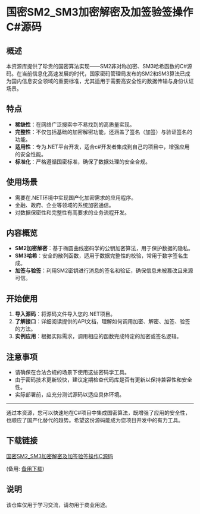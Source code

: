 # 国密SM2_SM3加密解密及加签验签操作C#源码

## 概述

本资源库提供了珍贵的国密算法实现——SM2非对称加密、SM3哈希函数的C#源码。在当前信息化高速发展的时代，国家密码管理局发布的SM2和SM3算法已成为国内信息安全领域的重要标准，尤其适用于需要高安全性的数据传输与身份认证场景。

## 特点

- **稀缺性**：在网络广泛搜索中不易找到的高质量实现。
- **完整性**：不仅包括基础的加密解密功能，还涵盖了签名（加签）与验证签名的功能。
- **适用性**：专为.NET平台开发，适合c#开发者集成到自己的项目中，增强应用的安全性能。
- **标准化**：严格遵循国密标准，确保了数据处理的安全合规。

## 使用场景

- 需要在.NET环境中实现国产化加密需求的应用程序。
- 金融、政府、企业等领域的系统加密通信。
- 对数据保密性和完整性有高要求的业务流程开发。

## 内容概览

- **SM2加密解密**：基于椭圆曲线密码学的公钥加密算法，用于保护数据的隐私。
- **SM3哈希**：安全的散列函数，适用于数据完整性的校验，常用于数字签名生成。
- **加签与验签**：利用SM2密钥进行消息的签名和验证，确保信息未被篡改且来源可信。

## 开始使用

1. **导入源码**：将源码文件导入您的.NET项目。
2. **了解接口**：详细阅读提供的API文档，理解如何调用加密、解密、加签、验签的方法。
3. **实例应用**：根据实际需求，调用相应的函数完成特定的加密或签名逻辑。

## 注意事项

- 请确保在合法合规的场景下使用这些密码学工具。
- 由于密码技术更新较快，建议定期检查代码库是否有更新以保持兼容性和安全性。
- 实际部署前，应充分测试源码以适应具体环境。

---

通过本资源，您可以快速地在C#项目中集成国密算法，既增强了应用的安全性，也顺应了国产化替代的趋势。希望这份源码能成为您项目开发中的有力工具。

## 下载链接
[国密SM2_SM3加密解密及加签验签操作C源码](https://pan.quark.cn/s/808c33e1a30f) 

(备用: [备用下载](https://pan.baidu.com/s/11SCGgNriLkiJ5n94LlwFSA?pwd=1234))

## 说明

该仓库仅用于学习交流，请勿用于商业用途。
